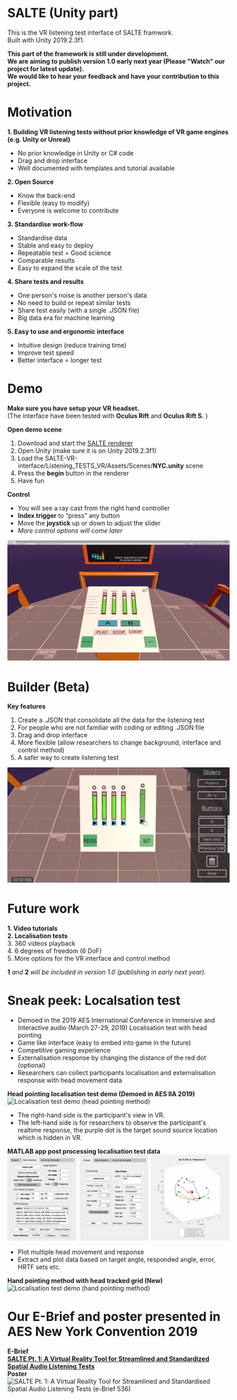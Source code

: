 # SALTE (Unity part)
This is the VR listening test interface of SALTE framwork. <br/>
Built with Unity 2019.2.3f1.

**This part of the framework is still under development.** <br/>
**We are aiming to publish version 1.0 early next year (Please "Watch" our project for latest update).** <br/>
**We would like to hear your feedback and have your contribution to this project.** <br/>


# Motivation
**1. Building VR listening tests without prior knowledge of VR game engines (e.g. Unity or Unreal)** <br/>
- No prior knowledge in Unity or C# code
- Drag and drop interface
- Well documented with templates and tutorial available

**2. Open Source** <br/>
- Know the back-end
- Flexible (easy to modify)
- Everyone is welcome to contribute

**3. Standardise work-flow** <br/>
- Standardise data
- Stable and easy to deploy
- Repeatable test = Good science
- Comparable results
- Easy to expand the scale of the test

**4. Share tests and results** <br/>
- One person's noise is another person's data
- No need to build or repeat similar tests
- Share test easily (with a single .JSON file)
- Big data era for machine learning

**5. Easy to use and ergonomic interface** <br/>
- Intuitive design (reduce training time)
- Improve test speed
- Better interface = longer test

# Demo
**Make sure you have setup your VR headset.** <br/>
(The interface have been tested with **Oculus Rift** and **Oculus Rift S.** )

**Open demo scene**
1. Download and start the [SALTE renderer](https://github.com/AudioLabYork/SALTE-audio-renderer)
2. Open Unity (make sure it is on Unity 2019.2.3f1)
3. Load the SALTE-VR-interface/Listening_TESTS_VR/Assets/Scenes/**NYC.unity** scene
4. Press the **begin** button in the renderer
5. Have fun

**Control**
- You will see a ray cast from the right hand controller
- **Index trigger** to “press” any button
- Move the **joystick** up or down to adjust the slider
- *More control options will come later*

![3GPP test](/3gScreen.PNG) <br/>

# Builder (Beta)
**Key features**
1. Create a .JSON that consolidate all the data for the listening test
2. For people who are not familiar with coding or editing .JSON file
3. Drag and drop interface
4. More flexible (allow researchers to change background, interface and control method)
5. A safer way to create listening test

![Builder](/builder2hand.png) <br/>

# Future work 
**1. Video tutorials** <br/>
**2. Localisation tests** <br/>
3. 360 videos playback <br/>
4. 6 degrees of freedom (6 DoF) <br/>
5. More options for the VR interface and control method <br/>

**1** *and* **2** *will be included in version 1.0 (publishing in early next year).*

# Sneak peek: Localsation test
- Demoed in the 2019 AES International Conference in Immersive and Interactive audio (March 27-29, 2019) Localisation test with head pointing
- Game like interface (easy to embed into game in the future)
- Competitive gaming experience 
- Externalisation response by changing the distance of the red dot (optional)
- Researchers can collect participants localisation and externalisation response with head movement data

**Head pointing localisation test demo (Demoed in AES IIA 2019)** <br/>
![Localisation test demo (head pointing method)](/head_pointing.gif) <br/>
- The right-hand side is the participant's view in VR. <br/>
- The left-hand side is for researchers to observe the participant's realtime response, the purple dot is the target sound source location which is hidden in VR. 

**MATLAB app post processing localisation test data** <br/>
![MATLAB app for localsiation test data](/MATLAB_app.png) <br/>
- Plot multiple head movement and response
- Extract and plot data based on target angle, responded angle, error, HRTF sets etc. 

**Hand pointing method with head tracked grid (New)** <br/>
![Localisation test demo (hand pointing method)](/hand_pointing.gif) <br/>

# Our E-Brief and poster presented in AES New York Convention 2019
**E-Brief** <br/>
[**SALTE Pt. 1: A Virtual Reality Tool for Streamlined and Standardized Spatial Audio Listening Tests**](http://www.aes.org/e-lib/browse.cfm?elib=20559) <br/>
**Poster** <br/>
![SALTE Pt. 1: A Virtual Reality Tool for Streamlined and Standardised Spatial Audio Listening Tests (e-Brief 536)](/AES_NY_poster_landscape_2019%20copy.jpg)
